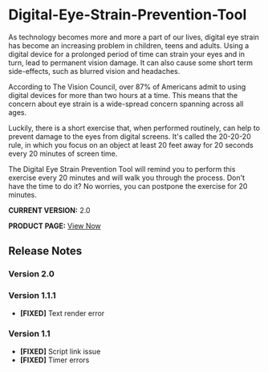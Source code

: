 # Digital-Eye-Strain-Prevention-Tool
As technology becomes more and more a part of our lives, digital eye strain has become an increasing problem in children, teens and adults. Using a digital device for a prolonged period of time can strain your eyes and in turn, lead to permanent vision damage. It can also cause some short term side-effects, such as blurred vision and headaches.

According to The Vision Council, over 87% of Americans admit to using digital devices for more than two hours at a time. This means that the concern about eye strain is a wide-spread concern spanning across all ages.

Luckily, there is a short exercise that, when performed routinely, can help to prevent damage to the eyes from digital screens. It's called the 20-20-20 rule, in which you focus on an object at least 20 feet away for 20 seconds every 20 minutes of screen time.

The Digital Eye Strain Prevention Tool will remind you to perform this exercise every 20 minutes and will walk you through the process. Don't have the time to do it? No worries, you can postpone the exercise for 20 minutes.

**CURRENT VERSION:** 2.0

**PRODUCT PAGE:** [View Now](https://addons.mozilla.org/firefox/addon/eye-strain-prevention-tool/)

## Release Notes
### Version 2.0


### Version 1.1.1
* **[FIXED]** Text render error

### Version 1.1
* **[FIXED]** Script link issue
* **[FIXED]** Timer errors
